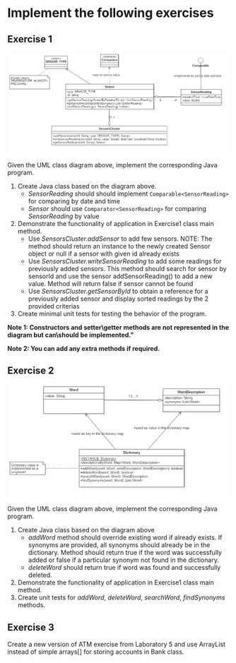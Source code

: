# Implement the following exercises


## Exercise 1
![Exercise 1 image](docs/ex1.jpg)

Given the UML class diagram above, implement the corresponding Java program.

1. Create Java class based on the diagram above. 
    * _SensorReading_ should should implement ```Comparable<SensorReading>``` for comparing by date and time
    * _Sensor_ should use ```Comparator<SensorReading>``` for comparing _SensorReading_ by value
2. Demonstrate the functionality of application in Exercise1 class main method.
    * Use _SensorsCluster.addSensor_ to add few sensors. NOTE: The method should return an instance to the newly created Sensor object or null if a sensor with given id already exists
    * Use _SensorsCluster.writeSensorReading_ to add some readings for previously added sensors. This method should search for sensor by sensorId and use the sensor addSensorReading() to add a new value. Method will return false if sensor cannot be found
    * Use _SensorsCluster.getSensorById_ to obtain a reference for a previously added sensor and display sorted readings by the 2 provided criterias
3. Create minimal unit tests for testing the behavior of the program.

**Note 1: Constructors and setter\getter methods are not represented in the diagram but can\should be implemented."**

**Note 2: You can add any extra methods if required.**


## Exercise 2
![Exercise 2 image](docs/ex2.jpg)

Given the UML class diagram above, implement the corresponding Java program.

1. Create Java class based on the diagram above
    * _addWord_ method should override existing word if already exists. If synonyms are provided, all synonyms should already be in the dictionary. Method should return true if the word was successfully added or false if a particular synonym not found in the dictionary.
    * _deleteWord_ should return true if word was found and successfully deleted. 
2. Demonstrate the functionality of application in Exercise1 class main method.
3. Create unit tests for _addWord_, _deleteWord_, _searchWord_, _findSynonyms_ methods.

## Exercise 3

Create a new version of ATM exercise from Laboratory 5 and use ArrayList instead of simple arrays[] for storing accounts in Bank class.
